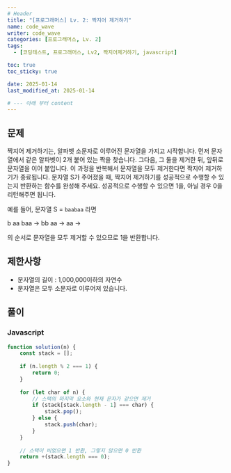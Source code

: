 ```yaml
---
# Header
title: "[프로그래머스] Lv. 2: 짝지어 제거하기"
name: code_wave
writer: code_wave
categories: [프로그래머스, Lv. 2]
tags:
  - [코딩테스트, 프로그래머스, Lv2, 짝지어제거하기, javascript]

toc: true
toc_sticky: true

date: 2025-01-14
last_modified_at: 2025-01-14

# --- 아래 부터 content
---
```


## 문제
짝지어 제거하기는, 알파벳 소문자로 이루어진 문자열을 가지고 시작합니다. 먼저 문자열에서 같은 알파벳이 2개 붙어 있는 짝을 찾습니다. 그다음, 그 둘을 제거한 뒤, 앞뒤로 문자열을 이어 붙입니다. 이 과정을 반복해서 문자열을 모두 제거한다면 짝지어 제거하기가 종료됩니다. 문자열 S가 주어졌을 때, 짝지어 제거하기를 성공적으로 수행할 수 있는지 반환하는 함수를 완성해 주세요. 성공적으로 수행할 수 있으면 1을, 아닐 경우 0을 리턴해주면 됩니다.

예를 들어, 문자열 S = `baabaa` 라면

b aa baa → bb aa → aa →

의 순서로 문자열을 모두 제거할 수 있으므로 1을 반환합니다.

## 제한사항
- 문자열의 길이 : 1,000,000이하의 자연수
- 문자열은 모두 소문자로 이루어져 있습니다.

## 풀이
### Javascript
```js
function solution(n) {
    const stack = [];
  
    if (n.length % 2 === 1) {
        return 0;
    }
  
    for (let char of n) {
        // 스택의 마지막 요소와 현재 문자가 같으면 제거
        if (stack[stack.length - 1] === char) {
            stack.pop();
        } else {
            stack.push(char);
        }
    }
  
    // 스택이 비었으면 1 반환, 그렇지 않으면 0 반환
    return +(stack.length === 0);
}
```
